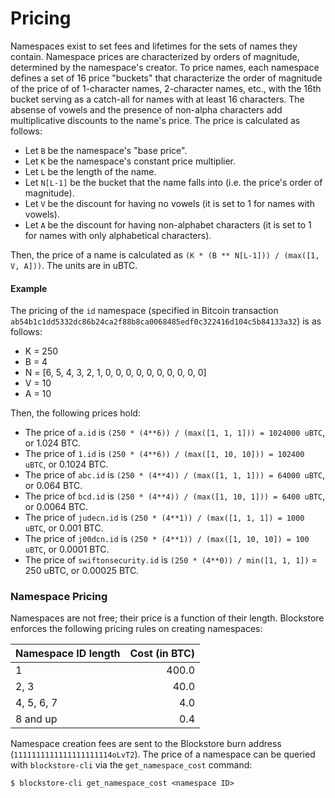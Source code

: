 # Pricing

Namespaces exist to set fees and lifetimes for the sets of names they contain.  Namespace prices are characterized by orders of magnitude, determined by the namespace's creator.  To price names, each namespace defines a set of 16 price "buckets" that characterize the order of magnitude of the price of of 1-character names, 2-character names, etc., with the 16th bucket serving as a catch-all for names with at least 16 characters.  The absense of vowels and the presence of non-alpha characters add multiplicative discounts to the name's price.  The price is calculated as follows:

* Let `B` be the namespace's "base price".
* Let `K` be the namespace's constant price multiplier.
* Let `L` be the length of the name.
* Let `N[L-1]` be the bucket that the name falls into (i.e. the price's order of magnitude).
* Let `V` be the discount for having no vowels (it is set to 1 for names with vowels).
* Let `A` be the discount for having non-alphabet characters (it is set to 1 for names with only alphabetical characters).

Then, the price of a name is calculated as `(K * (B ** N[L-1])) / (max([1, V, A]))`.  The units are in uBTC.

#### Example

The pricing of the `id` namespace (specified in Bitcoin transaction `ab54b1c1dd5332dc86b24ca2f88b8ca0068485edf0c322416d104c5b84133a32`) is as follows:

* K = 250 
* B = 4 
* N = [6, 5, 4, 3, 2, 1, 0, 0, 0, 0, 0, 0, 0, 0, 0, 0]
* V = 10
* A = 10

Then, the following prices hold:

* The price of `a.id` is `(250 * (4**6)) / (max([1, 1, 1])) = 1024000 uBTC`, or 1.024 BTC.
* The price of `1.id` is `(250 * (4**6)) / (max([1, 10, 10])) = 102400 uBTC`, or 0.1024 BTC.
* The price of `abc.id` is `(250 * (4**4)) / (max([1, 1, 1])) = 64000 uBTC`, or 0.064 BTC.
* The price of `bcd.id` is `(250 * (4**4)) / (max([1, 10, 1])) = 6400 uBTC`, or 0.0064 BTC.
* The price of `judecn.id` is `(250 * (4**1)) / (max([1, 1, 1]) = 1000 uBTC`, or 0.001 BTC.
* The price of `j00dcn.id` is `(250 * (4**1)) / (max([1, 10, 10]) = 100 uBTC`, or 0.0001 BTC.
* The price of `swiftonsecurity.id` is `(250 * (4**0)) / min([1, 1, 1])` = 250 uBTC, or 0.00025 BTC.

### Namespace Pricing

Namespaces are not free; their price is a function of their length.  Blockstore enforces the following pricing rules on creating namespaces:

Namespace ID length | Cost (in BTC)
------------------- | -------------:
1                   | 400.0
2, 3                | 40.0
4, 5, 6, 7          | 4.0 
8 and up            | 0.4

Namespace creation fees are sent to the Blockstore burn address (`1111111111111111111114oLvT2`).  The price of a namespace can be queried with `blockstore-cli` via the `get_namespace_cost` command:

```
$ blockstore-cli get_namespace_cost <namespace ID>
```